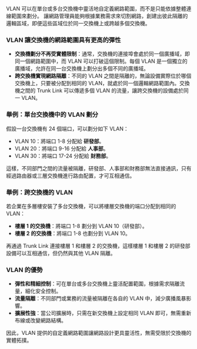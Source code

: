 VLAN 可以在單台或多台交換機中靈活地自定義網路範圍，而不是只能依據整體連線範圍來劃分。
讓網路管理員能夠根據業務需求來切割網路，創建出彼此隔離的邏輯區域，即便這些區域位於同一交換機上或跨越多個交換機。

### VLAN 讓交換機的網路範圍具有更高的彈性

- **交換機劃分不再受實體限制**：通常，交換機的連接埠會處於同一個廣播域，即同一個網路範圍中，而 VLAN 可以打破這個限制。每個 VLAN 是一個獨立的廣播域，允許在同一台交換機上劃分出多個不同的廣播域。
- **跨交換機實現網路隔離**：不同的 VLAN 之間是隔離的，無論設備實際位於哪個交換機上，只要被分配到相同的 VLAN，就處於同一個邏輯網路範圍內。交換機之間的 Trunk Link 可以傳遞多個 VLAN 的流量，讓跨交換機的設備處於同一 VLAN。

### 舉例：單台交換機中的 VLAN 劃分

假設一台交換機有 24 個端口，可以劃分如下 VLAN：

- VLAN 10：將端口 1-8 分配給 **研發部**。
- VLAN 20：將端口 9-16 分配給 **人事部**。
- VLAN 30：將端口 17-24 分配給 **財務部**。

這樣，不同部門之間的流量被隔離，研發部、人事部和財務部無法直接通訊，只有經過路由器或三層交換機進行路由配置，才可互相通信。

### 舉例：跨交換機的 VLAN

若企業在多層樓安裝了多台交換機，可以將樓層交換機的端口分配到相同的 VLAN：

- **樓層 1 的交換機**：將端口 1-8 劃分到 VLAN 10（研發部）。
- **樓層 2 的交換機**：將端口 1-8 也劃分到 VLAN 10。

再通過 Trunk Link 連接樓層 1 和樓層 2 的交換機，這樣樓層 1 和樓層 2 的研發部設備可以互相通信，但仍然與其他 VLAN 隔離。

### VLAN 的優勢

- **彈性和精細控制**：可在單台或多台交換機上靈活配置範圍，根據需求隔離流量，細化安全控制。
- **流量隔離**：不同部門或業務的流量被隔離在各自的 VLAN 中，減少廣播風暴影響。
- **擴展性強**：當公司擴展時，只需在新交換機上設定相同 VLAN 即可，無需重新布線或改變網路結構。

因此，VLAN 提供的自定義網路範圍讓網路設計更具靈活性，無需受限於交換機的實體拓撲。